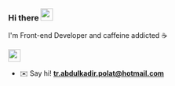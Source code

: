 ### Hi there <a href="https://www.gautamkrishnar.com/"><img src="https://media.giphy.com/media/hvRJCLFzcasrR4ia7z/giphy.gif" width="25px"></a>

I'm Front-end Developer and caffeine addicted :coffee:

<p> <a href="https://www.linkedin.com/in/abdulkadir-polat-1b282b1b7/" target="_blank"><img src="https://img.shields.io/badge/linkedin-%230077B5.svg?&style=for-the-badge&logo=linkedin&logoColor=white" height=25></a> 
 </p>
<p>

- ✉️ Say hi! <b><a href="mailto:tr.abdulkadir.polat@hotmail.com">tr.abdulkadir.polat@hotmail.com</a></b>
